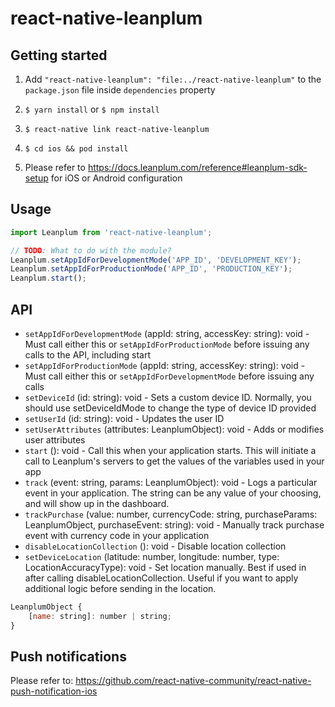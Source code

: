 # react-native-leanplum

## Getting started

1. Add `"react-native-leanplum": "file:../react-native-leanplum"` to the `package.json` file inside `dependencies` property

2. `$ yarn install` or `$ npm install`

3. `$ react-native link react-native-leanplum`

4. `$ cd ios && pod install`

5. Please refer to https://docs.leanplum.com/reference#leanplum-sdk-setup for iOS or Android configuration

## Usage
```javascript
import Leanplum from 'react-native-leanplum';

// TODO: What to do with the module?
Leanplum.setAppIdForDevelopmentMode('APP_ID', 'DEVELOPMENT_KEY');
Leanplum.setAppIdForProductionMode('APP_ID', 'PRODUCTION_KEY');
Leanplum.start();
```
## API

* `setAppIdForDevelopmentMode` (appId: string, accessKey: string): void - Must call either this or `setAppIdForProductionMode`  before issuing any calls to the API, including start
* `setAppIdForProductionMode` (appId: string, accessKey: string): void - Must call either this or `setAppIdForDevelopmentMode`  before issuing any calls
* `setDeviceId` (id: string): void - Sets a custom device ID. Normally, you should use setDeviceIdMode to change the type of device ID provided
* `setUserId` (id: string): void - Updates the user ID
* `setUserAttributes` (attributes: LeanplumObject): void - Adds or modifies user attributes
* `start` (): void - Call this when your application starts. This will initiate a call to Leanplum's servers to get the values of the variables used in your app
* `track` (event: string, params: LeanplumObject): void - Logs a particular event in your application. The string can be any value of your choosing, and will show up in the dashboard.
* `trackPurchase` (value: number, currencyCode: string, purchaseParams: LeanplumObject, purchaseEvent: string): void - Manually track purchase event with currency code in your application
* `disableLocationCollection` (): void - Disable location collection
* `setDeviceLocation` (latitude: number, longitude: number, type: LocationAccuracyType): void - Set location manually. Best if used in after calling disableLocationCollection. Useful if you want to apply additional logic before sending in the location.

```javascript
LeanplumObject {
    [name: string]: number | string;
}
```

## Push notifications

Please refer to: https://github.com/react-native-community/react-native-push-notification-ios

